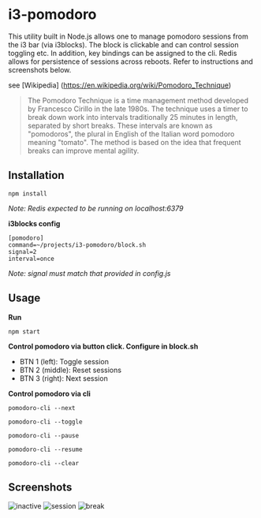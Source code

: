 # i3-pomodoro #

This utility built in Node.js allows one to manage pomodoro sessions from the
i3 bar (via i3blocks).  The block is clickable and can control session toggling
etc.  In addition, key bindings can be assigned to the cli. Redis allows for
persistence of sessions across reboots.  Refer to instructions and screenshots
below.

see [Wikipedia] (https://en.wikipedia.org/wiki/Pomodoro_Technique)

> The Pomodoro Technique is a time management method developed
> by Francesco Cirillo in the late 1980s. The technique uses
> a timer to break down work into intervals traditionally 25
> minutes in length, separated by short breaks. These intervals
> are known as "pomodoros", the plural in English of the Italian
> word pomodoro meaning "tomato". The method is based on the
> idea that frequent breaks can improve mental agility.


## Installation ##

`npm install`

*Note: Redis expected to be running on localhost:6379*

__i3blocks config__

    [pomodoro]
    command=~/projects/i3-pomodoro/block.sh
    signal=2
    interval=once

*Note: signal must match that provided in config.js*


## Usage ##

__Run__

`npm start`

__Control pomodoro via button click. Configure in block.sh__

* BTN 1 (left):   Toggle session
* BTN 2 (middle): Reset sessions
* BTN 3 (right):  Next session

__Control pomodoro via cli__

`pomodoro-cli --next`

`pomodoro-cli --toggle`

`pomodoro-cli --pause`

`pomodoro-cli --resume`

`pomodoro-cli --clear`


## Screenshots ##

![inactive](http://i.imgur.com/VZzsXeW.png)
![session](http://i.imgur.com/mJC06qe.png)
![break](http://i.imgur.com/I5wDBZ1.png)
